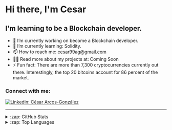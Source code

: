 # Hi there, I'm Cesar

## I'm learning to be a Blockchain developer.
- 🔭 I’m currently working on become a Blockchain developer.
- 🌱 I’m currently learning: Solidity.
- 📫 How to reach me: cesar99ag@gmail.com
- 👨‍💻 Read more about my projects at: Coming Soon
- ⚡ Fun fact: There are more than 7,300 cryptocurrencies currently out there. Interestingly, the top 20 bitcoins account for 86 percent of the market. 
  
### Connect with me:
[![Linkedin: César Arcos-González](https://img.shields.io/badge/-César-blue?style=flat-square&logo=Linkedin&logoColor=white&link=https://www.linkedin.com/in/cesar-arcos/)](https://www.linkedin.com/in/cesar-arcos/)

 ---
<details>
<summary>:zap: GitHub Stats</summary>

  <img align="left" alt="CAG9's GitHub Stats" src="https://github-readme-stats.vercel.app/api?username=CAG9&show_icons=true&hide_border=false&title_color=ff652f&icon_color=FFE400&bg_color=09131B&text_color=ffffff&border_color=0c1a25" />

</details>
  
<details>
<summary>:zap: Top Languages</summary>  
  <img align="left" src="https://github-readme-stats.vercel.app/api/top-langs/?username=CAG9&theme=radical" alt="top languages">
</details>
